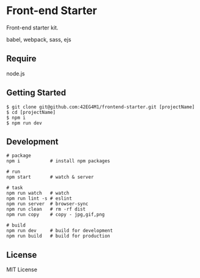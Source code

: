 # Front-end Starter

Front-end starter kit.

babel, webpack, sass, ejs


## Require

node.js


## Getting Started

    $ git clone git@github.com:42EG4M1/frontend-starter.git [projectName]
    $ cd [projectName]
    $ npm i
    $ npm run dev


## Development

    # package
    npm i           # install npm packages

    # run
    npm start       # watch & server

    # task
    npm run watch   # watch
    npm run lint -s # eslint
    npm run server  # browser-sync
    npm run clean   # rm -rf dist
    npm run copy    # copy - jpg,gif,png

    # build
    npm run dev     # build for development
    npm run build   # build for production


## License

MIT License
